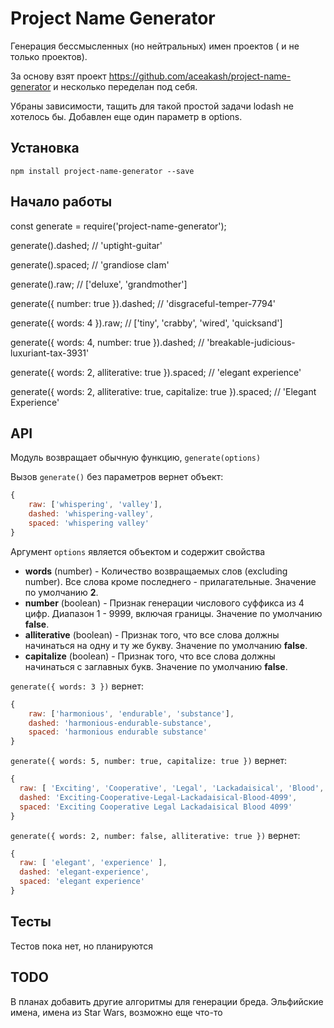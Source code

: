 # Project Name Generator

Генерация бессмысленных (но нейтральных) имен проектов ( и не только проектов).

За основу взят проект https://github.com/aceakash/project-name-generator и несколько переделан под себя.

Убраны зависимости, тащить для такой простой задачи lodash не хотелось бы. Добавлен еще один параметр в options. 

## Установка
`npm install project-name-generator --save`

## Начало работы
const generate = require('project-name-generator');

generate().dashed; // 'uptight-guitar'

generate().spaced; // 'grandiose clam'

generate().raw; // ['deluxe', 'grandmother']

generate({ number: true }).dashed; // 'disgraceful-temper-7794'

generate({ words: 4 }).raw; // ['tiny', 'crabby', 'wired', 'quicksand']

generate({ words: 4, number: true }).dashed; // 'breakable-judicious-luxuriant-tax-3931'

generate({ words: 2, alliterative: true }).spaced; // 'elegant experience'

generate({ words: 2, alliterative: true, capitalize: true }).spaced; // 'Elegant Experience'

## API
Модуль возвращает обычную функцию, `generate(options)`

Вызов `generate()` без параметров вернет объект:
```javascript
{
    raw: ['whispering', 'valley'],
    dashed: 'whispering-valley',
    spaced: 'whispering valley'
}
```

Аргумент `options` является объектом и содержит свойства

* **words** (number) - Количество возвращаемых слов (excluding number). Все слова кроме последнего - прилагательные. Значение по умолчанию **2**.
* **number** (boolean) - Признак генерации числового суффикса из 4 цифр. Диапазон 1 - 9999, включая границы. Значение по умолчанию **false**.
* **alliterative** (boolean) - Признак того, что все слова должны начинаться на одну и ту же букву. Значение по умолчанию **false**.
* **capitalize** (boolean) - Признак того, что все слова должны начинаться c заглавных букв. Значение по умолчанию **false**.

`generate({ words: 3 })` вернет:
```javascript
{
    raw: ['harmonious', 'endurable', 'substance'],
    dashed: 'harmonious-endurable-substance',
    spaced: 'harmonious endurable substance'
}
```

`generate({ words: 5, number: true, capitalize: true })` вернет:
```javascript
{
  raw: [ 'Exciting', 'Cooperative', 'Legal', 'Lackadaisical', 'Blood', 4099 ],
  dashed: 'Exciting-Cooperative-Legal-Lackadaisical-Blood-4099',
  spaced: 'Exciting Cooperative Legal Lackadaisical Blood 4099'
}
```

`generate({ words: 2, number: false, alliterative: true })` вернет:
```javascript
{
  raw: [ 'elegant', 'experience' ],
  dashed: 'elegant-experience',
  spaced: 'elegant experience'
}
```
## Тесты 

Тестов пока нет, но планируются

## TODO

В планах добавить другие алгоритмы для генерации бреда. Эльфийские имена, имена из Star Wars, возможно еще что-то